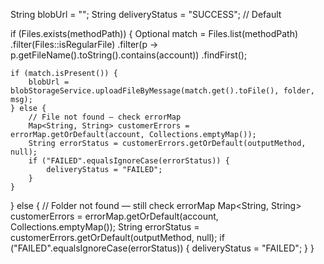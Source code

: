 String blobUrl = "";
String deliveryStatus = "SUCCESS"; // Default

if (Files.exists(methodPath)) {
    Optional<Path> match = Files.list(methodPath)
            .filter(Files::isRegularFile)
            .filter(p -> p.getFileName().toString().contains(account))
            .findFirst();

    if (match.isPresent()) {
        blobUrl = blobStorageService.uploadFileByMessage(match.get().toFile(), folder, msg);
    } else {
        // File not found — check errorMap
        Map<String, String> customerErrors = errorMap.getOrDefault(account, Collections.emptyMap());
        String errorStatus = customerErrors.getOrDefault(outputMethod, null);
        if ("FAILED".equalsIgnoreCase(errorStatus)) {
            deliveryStatus = "FAILED";
        }
    }
} else {
    // Folder not found — still check errorMap
    Map<String, String> customerErrors = errorMap.getOrDefault(account, Collections.emptyMap());
    String errorStatus = customerErrors.getOrDefault(outputMethod, null);
    if ("FAILED".equalsIgnoreCase(errorStatus)) {
        deliveryStatus = "FAILED";
    }
}
